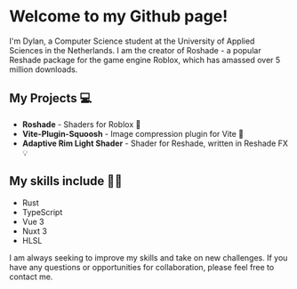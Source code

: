 # Welcome to my Github page!

I'm Dylan, a Computer Science student at the University of Applied Sciences in the Netherlands. I am the creator of Roshade - a popular Reshade package for the game engine Roblox, which has amassed over 5 million downloads.

## My Projects 💻
- **Roshade** - Shaders for Roblox 🎨
- **Vite-Plugin-Squoosh** - Image compression plugin for Vite 📸
- **Adaptive Rim Light Shader** - Shader for Reshade, written in Reshade FX 💡

## My skills include 🧑‍💻
- Rust
- TypeScript
- Vue 3
- Nuxt 3
- HLSL

I am always seeking to improve my skills and take on new challenges. If you have any questions or opportunities for collaboration, please feel free to contact me.
